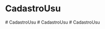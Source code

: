 # CadastroUsu
#   C a d a s t r o U s u  
 #   C a d a s t r o U s u  
 #   C a d a s t r o U s u  
 
